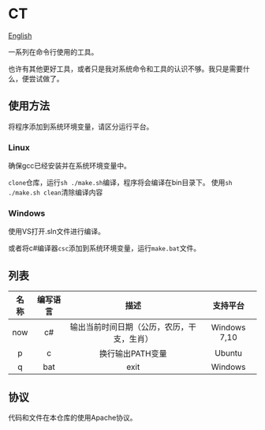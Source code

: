 # CT

[English](https://github.com/ruxia-TJY/CT/blob/master/README.md)


一系列在命令行使用的工具。

也许有其他更好工具，或者只是我对系统命令和工具的认识不够。我只是需要什么，便尝试做了。


## 使用方法

将程序添加到系统环境变量，请区分运行平台。

### Linux

确保gcc已经安装并在系统环境变量中。

`clone`仓库，运行`sh ./make.sh`编译，程序将会编译在bin目录下。
使用`sh ./make.sh clean`清除编译内容

### Windows

使用VS打开.sln文件进行编译。

或者将c#编译器`csc`添加到系统环境变量，运行`make.bat`文件。


## 列表

| 名称 | 编写语言 | 描述 | 支持平台 |
| :--: | :------: | :----------------------------------------: | :----: |
| now  |    c#    | 输出当前时间日期（公历，农历，干支，生肖） | Windows 7,10|
| p | c | 换行输出PATH变量 | Ubuntu |
| q | bat | exit | Windows |

## 协议
代码和文件在本仓库的使用Apache协议。